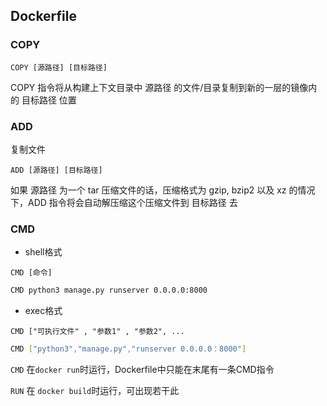 <!--
 * @Description: 
 * @Version: 1.0
 * @Author: DaLao
 * @Email: dalao_li@163.com
 * @Date: 2021-03-17 17:13:31
 * @LastEditors: DaLao
 * @LastEditTime: 2022-01-21 22:04:20
-->

## Dockerfile


### COPY

`COPY [源路径] [目标路径]`

COPY 指令将从构建上下文目录中 源路径 的文件/目录复制到新的一层的镜像内的 目标路径 位置


### ADD

复制文件

`ADD [源路径] [目标路径]`

如果 源路径 为一个 tar 压缩文件的话，压缩格式为 gzip, bzip2 以及 xz 的情况下，ADD 指令将会自动解压缩这个压缩文件到 目标路径 去


### CMD

- shell格式

`CMD [命令]`

```sh
CMD python3 manage.py runserver 0.0.0.0:8000
```

- exec格式
  
`CMD ["可执行文件" , "参数1" , "参数2", ...`


```sh
CMD ["python3","manage.py","runserver 0.0.0.0：8000"]
```

`CMD` 在`docker run`时运行，Dockerfile中只能在末尾有一条CMD指令

`RUN` 在 `docker build`时运行，可出现若干此